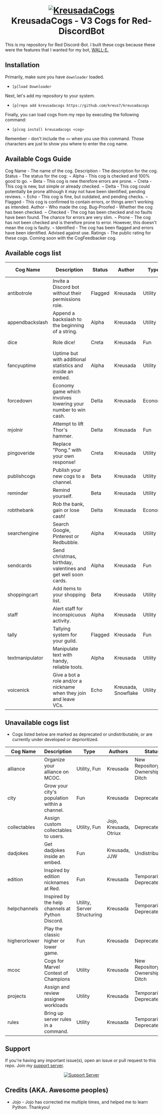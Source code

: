 <h1 align="center">
  <br>
  <a href="https://github.com/kreus7/kreusadacogs/master"><img src="https://media.discordapp.net/attachments/777984845934362634/792052299698012200/cogbanner.png" alt="KreusadaCogs"></a>
  <br>
  KreusadaCogs - V3 Cogs for Red-DiscordBot
  <br>
</h1>

This is my repository for Red Discord-Bot. I built these cogs because these were the features that I wanted for my bot, [WALL-E.](https://discord.com/oauth2/authorize?client_id=766580519000473640&scope=bot&permissions=8)

## Installation
Primarily, make sure you have `downloader` loaded. 

- `[p]load Downloader`

Next, let's add my repository to your system.

- `[p]repo add kreusadacogs https://github.com/kreus7/kreusadacogs`

Finally, you can load cogs from my repo by executing the following command:

- `[p]cog install kreusadacogs <cog>`

Remember - don't include the `<>` when you use this command. Those characters are just to show you where to enter the cog name.

## Available Cogs Guide

Cog Name - The name of the cog.
Description - The description for the cog.
Status - The status for the cog:
      ¬ Alpha - This cog is checked and 100% good to go.
      ¬ Beta - This cog is new therefore errors are prone.
      ¬ Creta - This cog is new, but simple or already checked.
      ¬ Delta - This cog could potentially be prone although it may not have been identified, pending reviews.
      ¬ Echo - This cog is fine, but outdated, and pending checks.
      ¬ Flagged - This cog is confirmed to contain errors, or things aren't working as intended.
Author - Who made the cog.
Bug-Proofed - Whether the cog has been checked.
      ¬ Checked - The cog has been checked and no faults have been found. The chance for errors are very slim.
      ¬ Prone - The cog has not been checked and is therefore prone to error. However, this doesn't mean the cog is faulty.
      ¬ Identified - The cog has been flagged and errors have been identified. Advised against use.
Ratings - The public rating for these cogs. Coming soon with the CogFeedbacker cog.

## Available cogs list

| Cog Name        | Description                                                       | Status  | Author              | Type    | Bug-Proofed | Ratings     |
|-----------------|-------------------------------------------------------------------|---------|---------------------|---------|-------------|-------------|
| antibotrole     | Invite a Discord bot without their permissions role.              | Flagged | Kreusada            | Utility | Identified  | Coming soon |
| appendbackslash | Append a backslash to the beginning of a string.                  | Alpha   | Kreusada            | Utility | Checked     | Coming soon |
| dice            | Role dice!                                                        | Creta   | Kreusada            | Fun     | Checked     | Coming soon |
| fancyuptime     | Uptime but with additional statistics and inside an embed.        | Alpha   | Kreusada            | Utility | Checked     | Coming soon |
| forcedown       | Economy game which involves lowering your number to win cash.     | Delta   | Kreusada            | Economy | Prone       | Coming soon |
| mjolnir         | Attempt to lift Thor's hammer.                                    | Delta   | Kreusada            | Fun     | Prone       | Coming soon |
| pingoveride     | Replace "Pong." with your own response!                           | Creta   | Kreusada            | Utility | Checked     | Coming soon |
| publishcogs     | Publish your new cogs to a channel.                               | Beta    | Kreusada            | Utility | Prone       | Coming soon |
| reminder        | Remind yourself.                                                  | Beta    | Kreusada            | Utility | Checked     | Coming soon |
| robthebank      | Rob the bank, gain or lose cash!                                  | Delta   | Kreusada            | Economy | Checked     | Coming soon |
| searchengine    | Search Google, Pinterest or Redbubble.                            | Alpha   | Kreusada            | Utility | Checked     | Coming soon |
| sendcards       | Send christmas, birthday, valentines and get well soon cards.     | Alpha   | Kreusada            | Fun     | Checked     | Coming soon |
| shoppingcart    | Add items to your shopping list.                                  | Beta    | Kreusada            | Utility | Prone       | Coming soon |
| staff           | Alert staff for inconspicuous activity.                           | Alpha   | Kreusada            | Utility | Checked     | Coming soon |
| tally           | Tallying system for your guild.                                   | Flagged | Kreusada            | Fun     | Identified  | Coming soon |
| textmanipulator | Manipulate text with handy, reliable tools.                       | Alpha   | Kreusada            | Utility | Checked     | Coming soon |
| voicenick       | Give a bot a role and/or a nickname when they join and leave VCs. | Echo    | Kreusada, Snowflake | Utility | Prone       | Coming soon |

## Unavailable cogs list
- Cogs listed below are marked as deprecated or undistributable, or are currently under developed or deprioritized.

| Cog Name      | Description                                      | Type                        | Authors                | Status                          |
|---------------|--------------------------------------------------|-----------------------------|------------------------|---------------------------------|
| alliance      | Organize your alliance on MCOC.                  | Utility, Fun                | Kreusada               | New Repository, Ownership Ditch |
| city          | Grow your city's population within a channel.    | Fun                         | Kreusada               | Deprecated                      |
| collectables  | Assign custom collectables to users.             | Utility, Fun                | Jojo, Kreusada, Otriux | Deprecated                      |
| dadjokes      | Get dadjokes inside an embed.                    | Fun                         | Kreusada, JJW          | Undistributable                 |
| edition       | Inspired by edition nicknames at Red.            | Fun                         | Kreusada               | Temporarily Deprecated          |
| helpchannels  | Inspired by the help channels at Python Discord. | Utility, Server Structuring | Kreusada               | Temporarily Deprecated          |
| higherorlower | Play the classic higher or lower game.           | Fun                         | Kreusada               | Deprecated                      |
| mcoc          | Cogs for Marvel Contest of Champions             | Utility                     | Kreusada               | New Repository, Ownership Ditch |
| projects      | Assign and review assignee workloads             | Utility                     | Kreusada               | Temporarily Deprecated          |
| rules         | Bring up server rules in a command.              | Utility                     | Kreusada               | Temporarily Deprecated          |

## Support

If you're having any important issue(s), open an issue or pull request to this repo.
Join my [support server](https://discord.gg/JmCFyq7).
<p align="center">
  <a href="https://discord.gg/JmCFyq7">
    <img src="https://discord.com/api/guilds/744572173137477692/widget.png?style=banner4" alt="Support Server">
  </a>
</p>

## Credits (AKA. Awesome peoples)

* Jojo - Jojo has corrected me multiple times, and helped me to learn Python. Thankyou!
